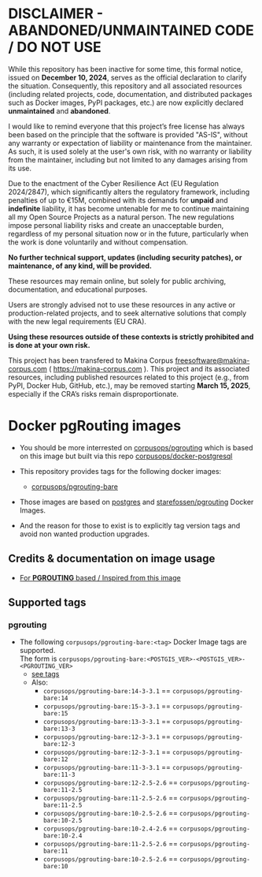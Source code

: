 
DISCLAIMER - ABANDONED/UNMAINTAINED CODE / DO NOT USE
=======================================================
While this repository has been inactive for some time, this formal notice, issued on **December 10, 2024**, serves as the official declaration to clarify the situation. Consequently, this repository and all associated resources (including related projects, code, documentation, and distributed packages such as Docker images, PyPI packages, etc.) are now explicitly declared **unmaintained** and **abandoned**.

I would like to remind everyone that this project’s free license has always been based on the principle that the software is provided "AS-IS", without any warranty or expectation of liability or maintenance from the maintainer.
As such, it is used solely at the user's own risk, with no warranty or liability from the maintainer, including but not limited to any damages arising from its use.

Due to the enactment of the Cyber Resilience Act (EU Regulation 2024/2847), which significantly alters the regulatory framework, including penalties of up to €15M, combined with its demands for **unpaid** and **indefinite** liability, it has become untenable for me to continue maintaining all my Open Source Projects as a natural person.
The new regulations impose personal liability risks and create an unacceptable burden, regardless of my personal situation now or in the future, particularly when the work is done voluntarily and without compensation.

**No further technical support, updates (including security patches), or maintenance, of any kind, will be provided.**

These resources may remain online, but solely for public archiving, documentation, and educational purposes.

Users are strongly advised not to use these resources in any active or production-related projects, and to seek alternative solutions that comply with the new legal requirements (EU CRA).

**Using these resources outside of these contexts is strictly prohibited and is done at your own risk.**

This project has been transfered to Makina Corpus <freesoftware@makina-corpus.com> ( https://makina-corpus.com ). This project and its associated resources, including published resources related to this project (e.g., from PyPI, Docker Hub, GitHub, etc.), may be removed starting **March 15, 2025**, especially if the CRA’s risks remain disproportionate.

# Docker pgRouting images
- You should be more interrested on [corpusops/pgrouting](https://hub.docker.com/r/corpusops/pgrouting) which is based on this image but built via this repo [corpusops/docker-postgresql](https://github.com/corpusops/docker-postgresql)
- This repository provides tags for the following docker images:
    - [corpusops/pgrouting-bare](https://hub.docker.com/r/corpusops/pgrouting-bare)
- Those images are based on
    [postgres](https://github.com/docker-library/postgres) and
    [starefossen/pgrouting](https://github.com/Starefossen/docker-pgrouting) Docker Images.

- And the reason for those to exist is to explicitly tag version tags and avoid non wanted production upgrades.

## Credits & documentation on image usage
- [For **PGROUTING** based / Inspired from this image](https://github.com/Starefossen/docker-pgrouting)

## Supported tags

### pgrouting
- The following `corpusops/pgrouting-bare:<tag>` Docker Image tags are supported. <br/>
  The form is ``corpusops/pgrouting-bare:<POSTGIS_VER>-<POSTGIS_VER>-<PGROUTING_VER>``
    - [see tags](https://hub.docker.com/r/corpusops/pgrouting-bare/tags?page=1&ordering=last_updated)
    - Also:
        - `corpusops/pgrouting-bare:14-3-3.1`   == `corpusops/pgrouting-bare:14`
        - `corpusops/pgrouting-bare:15-3-3.1`   == `corpusops/pgrouting-bare:15`
        - `corpusops/pgrouting-bare:13-3-3.1`   == `corpusops/pgrouting-bare:13-3`
        - `corpusops/pgrouting-bare:12-3-3.1`   == `corpusops/pgrouting-bare:12-3`
        - `corpusops/pgrouting-bare:12-3-3.1`   == `corpusops/pgrouting-bare:12`
        - `corpusops/pgrouting-bare:11-3-3.1`   == `corpusops/pgrouting-bare:11-3`
        - `corpusops/pgrouting-bare:12-2.5-2.6` == `corpusops/pgrouting-bare:11-2.5`
        - `corpusops/pgrouting-bare:11-2.5-2.6` == `corpusops/pgrouting-bare:11-2.5`
        - `corpusops/pgrouting-bare:10-2.5-2.6` == `corpusops/pgrouting-bare:10-2.5`
        - `corpusops/pgrouting-bare:10-2.4-2.6` == `corpusops/pgrouting-bare:10-2.4`
        - `corpusops/pgrouting-bare:11-2.5-2.6` == `corpusops/pgrouting-bare:11`
        - `corpusops/pgrouting-bare:10-2.5-2.6` == `corpusops/pgrouting-bare:10`
